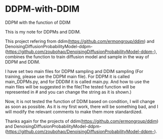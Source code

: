 # DDPM-with-DDIM
DDPM with the function of DDIM

This is my note for DDPMs and DDIM.

This project refering from ddim(https://github.com/ermongroup/ddim) and DenoisingDiffusionProbabilityModel-ddpm-
(https://github.com/zoubohao/DenoisingDiffusionProbabilityModel-ddpm-), combines the function to train diffusion 
model and sample in the way of DDPM and DDIM.

I have set two main files for DDPM sampling and DDIM sampling (For training, please use the DDPM main file). For
DDPM it is called main_DDPMs.py, and for DDDIM it is called main.py. And how to use the main files will be suggested 
in the file(The tested function will be represented in # and you can change the string as it is shown.)

Now, it is not tested the function of DDIM based on condition, I will change as soon as possible. As it is my first
work, there will be something bad, and I will modify the relevant comments to make them more standardized.

Thanks again for the projects of ddim(https://github.com/ermongroup/ddim) and DenoisingDiffusionProbabilityModel-ddpm-
(https://github.com/zoubohao/DenoisingDiffusionProbabilityModel-ddpm-).
